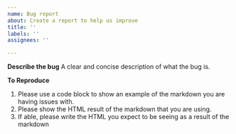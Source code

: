 ```yaml
---
name: Bug report
about: Create a report to help us improve
title: ''
labels: ''
assignees: ''

---
```


**Describe the bug**
A clear and concise description of what the bug is.

**To Reproduce**
1. Please use a code block to show an example of the markdown you are having issues with.
2. Please show the HTML result of the markdown that you are using.
3. If able, please write the HTML you expect to be seeing as a result of the markdown
